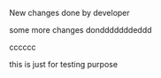 New changes done by developer

some more changes dondddddddeddd


cccccc

this is just for testing purpose
